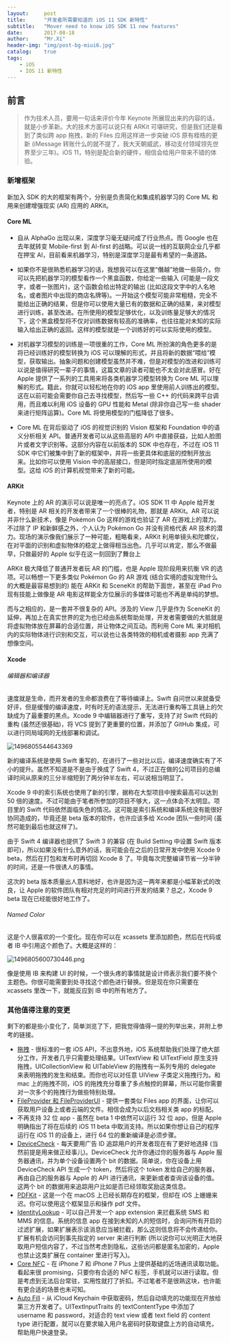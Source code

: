 ```yaml
---
layout:     post
title:      "开发者所需要知道的 iOS 11 SDK 新特性"
subtitle:   "Mover need to know iOS SDK 11 new features"
date:       2017-08-18
author:     "Mr.Xi"
header-img: "img/post-bg-miui6.jpg"
catalog:    true
tags:
    - iOS
    - IOS 11 新特性
---
```


## 前言


>作为技术人员，要用一句话来评价今年 Keynote 所展现出来的内容的话，就是小步革新。大的技术方面可以说只有 ARKit 可堪研究，但是我们还是看到了类似跨 app 拖拽，新的 Files 应用这样进一步突破 iOS 原有桎梏的更新 (iMessage 转账什么的就不提了，我大天朝威武，移动支付领域领先世界至少三年)。iOS 11，特别是配合新的硬件，相信会给用户带来不错的体验。



### 新增框架

新加入 SDK 的大的框架有两个，分别是负责简化和集成机器学习的 Core ML 和用来创建增强现实 (AR) 应用的 ARKit。

#### Core ML

 * 自从 AlphaGo 出现以来，深度学习毫无疑问成了行业热点。而 Google 也在去年就转变 Mobile-first 到 AI-first 的战略。可以说一线的互联网企业几乎都在押宝 AI，目前看来机器学习，特别是深度学习是最有希望的一条道路。

 * 如果你不是很熟悉机器学习的话，我想我可以在这里“僭越”地做一些简介。你可以先把机器学习的模型看作一个黑盒函数，你给定一些输入 (可能是一段文字，或者一张图片)，这个函数会给出特定的输出 (比如这段文字中的人名地名，或者图片中出现的商店名牌等)。一开始这个模型可能非常粗糙，完全不能给出正确的结果，但是你可以使用大量已有的数据和正确的结果，来对模型进行训练，甚至改进。在所使用的模型足够优化，以及训练量足够大的情况下，这个黑盒模型将不仅对训练数据有较高的准确率，也往往能对未知的实际输入给出正确的返回。这样的模型就是一个训练好的可以实际使用的模型。

 * 对机器学习模型的训练是一项很重的工作，Core ML 所扮演的角色更多的是将已经训练好的模型转换为 iOS 可以理解的形式，并且将新的数据“喂给”模型，获取输出。抽象问题和创建模型虽然并不难，但是对模型的改进和训练可以说是值得研究一辈子的事情，这篇文章的读者可能也不太会对此感冒。好在 Apple 提供了一系列的工具用来将各类机器学习模型转换为 Core ML 可以理解的形式。籍此，你就可以轻松地在你的 iOS app 里使用前人训练出的模型。这在以前可能会需要你自己去寻找模型，然后写一些 C++ 的代码来跨平台调用，而且难以利用 iOS 设备的 GPU 性能和 Metal (除非你自己写一些 shader 来进行矩阵运算)。Core ML 将使用模型的门槛降低了很多。

 * Core ML 在背后驱动了 iOS 的视觉识别的 Vision 框架和 Foundation 中的语义分析相关 API。普通开发者可以从这些高层的 API 中直接获益，比如人脸图片或者文字识别等。这部分内容在以前版本的 SDK 中也存在，不过在 iOS 11 SDK 中它们被集中到了新的框架中，并将一些更具体和底层的控制开放出来。比如你可以使用 Vision 中的高层接口，但是同时指定底层所使用的模型。这给 iOS 的计算机视觉带来了新的可能。

#### ARKit

Keynote 上的 AR 的演示可以说是唯一的亮点了。iOS SDK 11 中 Apple 给开发者，特别是 AR 相关的开发者带来了一个很棒的礼物，那就是 ARKit。AR 可以说并非什么新技术，像是 Pokémon Go 这样的游戏也验证了 AR 在游戏上的潜力。不过除了 IP 和新鲜感之外，个人认为 Pokémon Go 并没有资格代表 AR 技术的潜力。现场的演示像我们展示了一种可能，粗略看来，ARKit 利用单镜头和陀螺仪，在对平面的识别和虚拟物体的稳定上做得相当出色。几乎可以肯定，那么不做最早，只做最好的 Apple 似乎在这一刻回到了舞台上

ARKit 极大降低了普通开发者玩 AR 的门槛，也是 Apple 现阶段用来抗衡 VR 的选项。可以畅想一下更多类似 Pokémon Go 的 AR 游戏 (结合实境的虚拟宠物什么的大概是最容易想到的) 能在 ARKit 和 SceneKit 的帮助下面世，甚至在 iPad Pro 现有技能上做像是 AR 电影这样能全方位展示的多媒体可能也不再是单纯的梦想。

而与之相应的，是一套并不很复杂的 API。涉及的 View 几乎是作为 SceneKit 的延伸，再加上在真实世界的定为也已经由系统帮助处理，开发者需要做的大抵就是将虚拟物体放在屏幕的合适位置，并让物体之间互动。而利用 Core ML 来对相机内的实际物体进行识别和交互，可以说也让各类特效的相机或者摄影 app 充满了想像空间。

####  Xcode


###### 编辑器和编译器
速度就是生命，而开发者的生命都浪费在了等待编译上。Swift 自问世以来就备受好评，但是缓慢的编译速度，时有时无的语法提示，无法进行重构等工具链上的欠缺成为了最重要的黑点。Xcode 9 中编辑器进行了重写，支持了对 Swift 代码的重构 (虽然还很基础)，将 VCS 提到了更重要的位置，并添加了 GitHub 集成，可以进行同局域网的无线部署和调试。

    
![1496805544643369](http://cc.cocimg.com/api/uploads/20170607/1496805544643369.png)

新的编译系统是使用 Swift 重写的，在进行了一些对比以后，编译速度确实有了不小的提升。虽然不知道是不是由于换成了 Swift 4，不过正在做的公司项目的总编译时间从原来的三分半缩短到了两分钟半左右，可以说相当明显了。

Xcode 9 中的索引系统也使用了新的引擎，据称在大型项目中搜索最高可以达到 50 倍的速度。不过可能由于笔者所参加的项目不够大，这一点体会不太明显。项目里的 Swift 代码依然面临失色的情况。这可能是索引系统和编译系统没有能很好协同造成的，毕竟还是 beta 版本的软件，也许应该多给 Xcode 团队一些时间 (虽然可能到最后也就这样了)。

由于 Swift 4 编译器也提供了 Swift 3 的兼容 (在 Build Setting 中设置 Swift 版本即可)，所以如果没有什么意外的话，我可能会在之后的日常开发中使用 Xcode 9 beta，然后在打包和发布时再切回 Xcode 8 了。毕竟每次完整编译节省一分半钟的时间，还是一件很诱人的事情。

这次的 beta 版本质量出人意料地好，也许是因为这一两年来都是小幅革新式的改良，让 Apple 的软件团队有相对充足的时间进行开发的结果？总之，Xcode 9 beta 现在已经能很好地工作了。



###### Named Color

这是个人很喜欢的一个变化。现在你可以在 xcassets 里添加颜色，然后在代码或者 IB 中引用这个颜色了。大概是这样的：

![1496805600730446.png](http://cc.cocimg.com/api/uploads/20170607/1496805600730446.png)

像是使用 IB 来构建 UI 的时候，一个很头疼的事情就是设计师表示我们要不换个主题色。你很可能需要到处寻找这个颜色进行替换。但是现在你只需要在 xcassets 里改一下，就能反应到 IB 中的所有地方了。
        
### 其他值得注意的变更


剩下的都是些小变化了，简单浏览了下，把我觉得值得一提的列举出来，并附上参考的链接。
             
 * [拖拽](https://developer.apple.com/documentation/uikit/drag_and_drop) - 很标准的一套 iOS API，不出意外地，iOS 系统帮助我们处理了绝大部分工作，开发者几乎只需要处理结果。UITextView 和 UITextField 原生支持拖拽，UICollectionView 和 UITableView 的拖拽有一系列专用的 delegate 来表明拖拽的发生和结束。而你也可以对任意 UIView 子类定义拖拽行为。和 mac 上的拖拽不同，iOS 的拖拽充分尊重了多点触控的屏幕，所以可能你需要对一次多个的拖拽行为做些特别处理。
 * [FileProvider 和 FileProviderUI](https://developer.apple.com/documentation/fileprovider) - 提供一套类似 Files app 的界面，让你可以获取用户设备上或者云端的文件。相信会成为以后文档相关类 app 的标配。
 * 不再支持 32 位 app - 虽然在 beta 1 中依然可以运行 32 位 app，但是 Apple 明确指出了将在后续的 iOS 11 beta 中取消支持。所以如果你想让自己的程序运行在 iOS 11 的设备上，进行 64 位的重新编译是必须步骤。
 * [DeviceCheck](https://developer.apple.com/documentation/devicecheck) - 每天要用广告 ID 追踪用户的开发者现在有了更好地选择 (当然前提是用来做正经事儿)。DeviceCheck 允许你通过你的服务器与 Apple 服务器通讯，并为单个设备设置两个 bit 的数据。简单说，你在设备上用 DeviceCheck API 生成一个 token，然后将这个 token 发给自己的服务器，再由自己的服务器与 Apple 的 API 进行通讯，来更新或者查询该设备的值。这两个 bit 的数据用来追踪用户比如是否已经领取奖励这类信息。
 * [PDFKit](https://developer.apple.com/documentation/pdfkit) - 这是一个在 macOS 上已经长期存在的框架，但却在 iOS 上姗姗来迟。你可以使用这个框架显示和操作 pdf 文件。
 * [IdentityLookup](https://developer.apple.com/documentation/identitylookup) - 可以自己开发一个 app extension 来拦截系统 SMS 和 MMS 的信息。系统的信息 app 在接到未知的人的短信时，会询问所有开启的过滤扩展，如果扩展表示该消息应当被拦截，那么这则信息将不会传递给你。扩展有机会访问到事先指定的 server 来进行判断 (所以说你可以光明正大地获取用户短信内容了，不过当然考虑到隐私，这些访问都是匿名加密的，Apple 也禁止这类扩展在 container 里进行写入)。
 * [Core NFC](https://developer.apple.com/documentation/corenfc) - 在 iPhone 7 和 iPhone 7 Plus 上提供基础的近场通讯读取功能。看起来很 promising，只要你有合适的 NFC 标签，手机就可以进行读取。但是考虑到无法后台常驻，实用性就打了折扣。不过笔者不是很熟这块，也许能有更合适的场景也未可知。
 * [Auto Fill](https://developer.apple.com/videos/play/wwdc2017/206/) - 从 iCloud Keychain 中获取密码，然后自动填充的功能现在开放给第三方开发者了。UITextInputTraits 的 textContentType 中添加了 username 和 password，对适合的 text view 或者 text field 的 content type 进行配置，就可以在要求输入用户名密码时获取键盘上方的自动填充，帮助用户快速登录。

